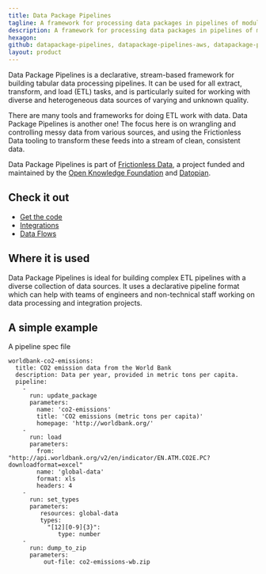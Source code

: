 ```yaml
---
title: Data Package Pipelines
tagline: A framework for processing data packages in pipelines of modular components.
description: A framework for processing data packages in pipelines of modular components.
hexagon: 
github: datapackage-pipelines, datapackage-pipelines-aws, datapackage-pipelines-elasticsearch, datapackage-pipelines-github, datapackage-pipelines-spss, datapackage-pipelines-ckan, datapackage-pipelines-sourcespec-registry, datapackage-pipelines-goodtables
layout: product
---
```

 
Data Package Pipelines is a declarative, stream-based framework for building tabular data processing pipelines. It can be used for all extract, transform, and load (ETL) tasks, and is particularly suited for working with diverse and heterogeneous data sources of varying and unknown quality.
 
There are many tools and frameworks for doing ETL work with data. Data Package Pipelines is another one! The focus here is on wrangling and controlling messy data from various sources, and using the Frictionless Data tooling to transform these feeds into a stream of clean, consistent data.
 
Data Package Pipelines is part of [Frictionless Data](https://frictionlessdata.io), a project funded and maintained by the [Open Knowledge Foundation](https://okfn.org) and [Datopian](https://datopian.com).
 
## Check it out
 
- [Get the code](https://github.com/frictionlessdata/datapackage-pipelines)
- [Integrations](https://github.com/frictionlessdata?utf8=%E2%9C%93&q=pipeline&type=&language=
)
- [Data Flows](https://github.com/datahq/dataflows)
 
## Where it is used
 
Data Package Pipelines is ideal for building complex ETL pipelines with a diverse collection of data sources. It uses a declarative pipeline format which can help with teams of engineers and non-technical staff working on data processing and integration projects.
 
## A simple example
 
A pipeline spec file
 
```
worldbank-co2-emissions:
  title: CO2 emission data from the World Bank
  description: Data per year, provided in metric tons per capita.
  pipeline:
    -
      run: update_package
      parameters:
        name: 'co2-emissions'
        title: 'CO2 emissions (metric tons per capita)'
        homepage: 'http://worldbank.org/'
    -
      run: load
      parameters:
        from: "http://api.worldbank.org/v2/en/indicator/EN.ATM.CO2E.PC?downloadformat=excel"
        name: 'global-data'
        format: xls
        headers: 4
    -
      run: set_types
      parameters:
         resources: global-data
         types:
           "[12][0-9]{3}":
              type: number
    -
      run: dump_to_zip
      parameters:
          out-file: co2-emissions-wb.zip
```
